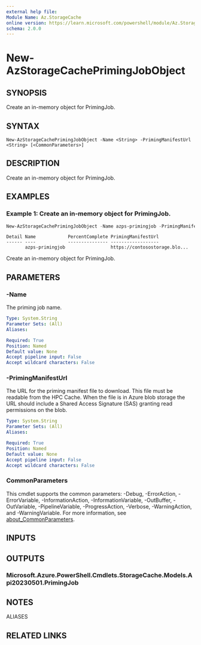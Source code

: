 ```yaml
---
external help file:
Module Name: Az.StorageCache
online version: https://learn.microsoft.com/powershell/module/Az.StorageCache/new-AzStorageCachePrimingJobObject
schema: 2.0.0
---
```


# New-AzStorageCachePrimingJobObject

## SYNOPSIS
Create an in-memory object for PrimingJob.

## SYNTAX

```
New-AzStorageCachePrimingJobObject -Name <String> -PrimingManifestUrl <String> [<CommonParameters>]
```

## DESCRIPTION
Create an in-memory object for PrimingJob.

## EXAMPLES

### Example 1: Create an in-memory object for PrimingJob.
```powershell
New-AzStorageCachePrimingJobObject -Name azps-primingjob -PrimingManifestUrl "https://contosostorage.blob.core.windows.net/contosoblob/00000000_00000000000000000000000000000000.00000000000.FFFFFFFF.00000000?sp=r&st=2021-08-11T19:33:35Z&se=2021-08-12T03:33:35Z&spr=https&sv=2020-08-04&sr=b&sig=<secret-value-from-key>"
```

```output
Detail Name            PercentComplete PrimingManifestUrl
------ ----            --------------- ------------------
       azps-primingjob                 https://contosostorage.blo...
```

Create an in-memory object for PrimingJob.

## PARAMETERS

### -Name
The priming job name.

```yaml
Type: System.String
Parameter Sets: (All)
Aliases:

Required: True
Position: Named
Default value: None
Accept pipeline input: False
Accept wildcard characters: False
```

### -PrimingManifestUrl
The URL for the priming manifest file to download.
This file must be readable from the HPC Cache.
When the file is in Azure blob storage the URL should include a Shared Access Signature (SAS) granting read permissions on the blob.

```yaml
Type: System.String
Parameter Sets: (All)
Aliases:

Required: True
Position: Named
Default value: None
Accept pipeline input: False
Accept wildcard characters: False
```

### CommonParameters
This cmdlet supports the common parameters: -Debug, -ErrorAction, -ErrorVariable, -InformationAction, -InformationVariable, -OutBuffer, -OutVariable, -PipelineVariable, -ProgressAction, -Verbose, -WarningAction, and -WarningVariable. For more information, see [about_CommonParameters](http://go.microsoft.com/fwlink/?LinkID=113216).

## INPUTS

## OUTPUTS

### Microsoft.Azure.PowerShell.Cmdlets.StorageCache.Models.Api20230501.PrimingJob

## NOTES

ALIASES

## RELATED LINKS
